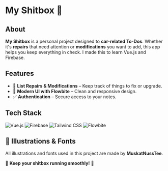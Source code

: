 # My Shitbox 🚗

&#x20;&#x20;

## About

**My Shitbox** is a personal project designed to **car-related To-Dos**. Whether it's **repairs** that need attention or **modifications** you want to add, this app helps you keep everything in check.
I made this to learn Vue.js and Firebase.

## Features

- 📝 **List Repairs & Modifications** – Keep track of things to fix or upgrade.
- 🎨 **Modern UI with Flowbite** – Clean and responsive design.
- ✅ **Authentication** – Secure access to your notes.

## Tech Stack

![Vue.js](https://img.shields.io/badge/Vue.js-4FC08D?style=for-the-badge&logo=vue.js&logoColor=white)
![Firebase](https://img.shields.io/badge/Firebase-FFCA28?style=for-the-badge&logo=firebase&logoColor=black)
![Tailwind CSS](https://img.shields.io/badge/Tailwind_CSS-38B2AC?style=for-the-badge&logo=tailwind-css&logoColor=white)
![Flowbite](https://img.shields.io/badge/Flowbite-3b82f6?style=for-the-badge&logo=flowbite&logoColor=black)

## 🎨 Illustrations & Fonts
All illustrations and fonts used in this project are made by **MuskatNussTee**.

🚗 **Keep your shitbox running smoothly!** 🚗

